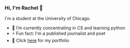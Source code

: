 ### Hi, I'm Rachel 👋

I'm a student at the University of Chicago.

- 🌱 I’m currently concentrating in CS and learning python 
- ⚡ Fun fact: I'm a published journalist and poet
- 💬 Click [here](https://hirachelliu.wixsite.com/portfolio) for my portfolio
